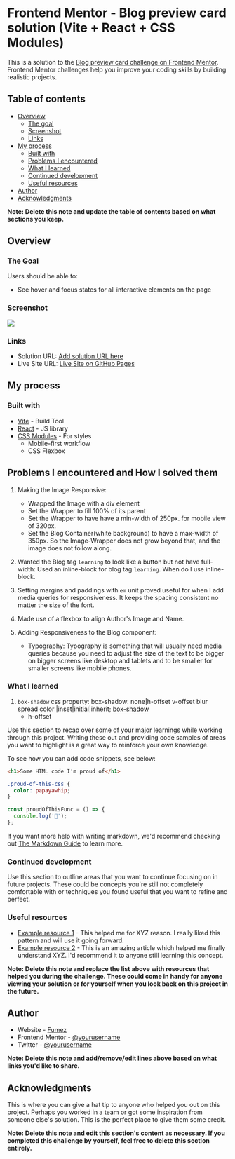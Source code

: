 # Frontend Mentor - Blog preview card solution (Vite + React + CSS Modules)

This is a solution to the [Blog preview card challenge on Frontend Mentor](https://www.frontendmentor.io/challenges/blog-preview-card-ckPaj01IcS). Frontend Mentor challenges help you improve your coding skills by building realistic projects.

## Table of contents

- [Overview](#overview)
  - [The goal](#the-goal)
  - [Screenshot](#screenshot)
  - [Links](#links)
- [My process](#my-process)
  - [Built with](#built-with)
  - [Problems I encountered](#problems-i-encountered-and-how-i-solved-them)
  - [What I learned](#what-i-learned)
  - [Continued development](#continued-development)
  - [Useful resources](#useful-resources)
- [Author](#author)
- [Acknowledgments](#acknowledgments)

**Note: Delete this note and update the table of contents based on what sections you keep.**

## Overview

### The Goal

Users should be able to:

- See hover and focus states for all interactive elements on the page

### Screenshot

![](./screenshot.jpg)

### Links

- Solution URL: [Add solution URL here](https://your-solution-url.com)
- Live Site URL: [Live Site on GitHub Pages](https://fumzy123.github.io/blog-preview-card-main/)

## My process

### Built with

- [Vite](https://vitejs.dev/) - Build Tool
- [React](https://reactjs.org/) - JS library
- [CSS Modules](https://github.com/css-modules/css-modules) - For styles
  - Mobile-first workflow
  - CSS Flexbox

## Problems I encountered and How I solved them

1. Making the Image Responsive:

   - Wrapped the Image with a div element
   - Set the Wrapper to fill 100% of its parent
   - Set the Wrapper to have have a min-width of 250px. for mobile view of 320px.
   - Set the Blog Container(white background) to have a max-width of 350px. So the Image-Wrapper does not grow beyond that, and the image does not follow along.

2. Wanted the Blog tag `learning` to look like a button but not have full-width: Used an inline-block for blog tag `learning`. When do I use inline-block.

3. Setting margins and paddings with `em` unit proved useful for when I add media queries for responsiveness. It keeps the spacing consistent no matter the size of the font.

4. Made use of a flexbox to align Author's Image and Name.

5. Adding Responsiveness to the Blog component:

   - Typography: Typography is something that will usually need media queries because you need to adjust the size of the text to be bigger on bigger screens like desktop and tablets and to be smaller for smaller screens like mobile phones.

### What I learned

1. `box-shadow` css property: box-shadow: none|h-offset v-offset blur spread color |inset|initial|inherit; [box-shadow](https://www.w3schools.com/cssref/css3_pr_box-shadow.php)
   - h-offset

Use this section to recap over some of your major learnings while working through this project. Writing these out and providing code samples of areas you want to highlight is a great way to reinforce your own knowledge.

To see how you can add code snippets, see below:

```html
<h1>Some HTML code I'm proud of</h1>
```

```css
.proud-of-this-css {
  color: papayawhip;
}
```

```js
const proudOfThisFunc = () => {
  console.log('🎉');
};
```

If you want more help with writing markdown, we'd recommend checking out [The Markdown Guide](https://www.markdownguide.org/) to learn more.

### Continued development

Use this section to outline areas that you want to continue focusing on in future projects. These could be concepts you're still not completely comfortable with or techniques you found useful that you want to refine and perfect.

### Useful resources

- [Example resource 1](https://www.example.com) - This helped me for XYZ reason. I really liked this pattern and will use it going forward.
- [Example resource 2](https://www.example.com) - This is an amazing article which helped me finally understand XYZ. I'd recommend it to anyone still learning this concept.

**Note: Delete this note and replace the list above with resources that helped you during the challenge. These could come in handy for anyone viewing your solution or for yourself when you look back on this project in the future.**

## Author

- Website - [Fumez](https://www.your-site.com)
- Frontend Mentor - [@yourusername](https://www.frontendmentor.io/profile/fumzy123)
- Twitter - [@yourusername](https://www.twitter.com/yourusername)

**Note: Delete this note and add/remove/edit lines above based on what links you'd like to share.**

## Acknowledgments

This is where you can give a hat tip to anyone who helped you out on this project. Perhaps you worked in a team or got some inspiration from someone else's solution. This is the perfect place to give them some credit.

**Note: Delete this note and edit this section's content as necessary. If you completed this challenge by yourself, feel free to delete this section entirely.**
